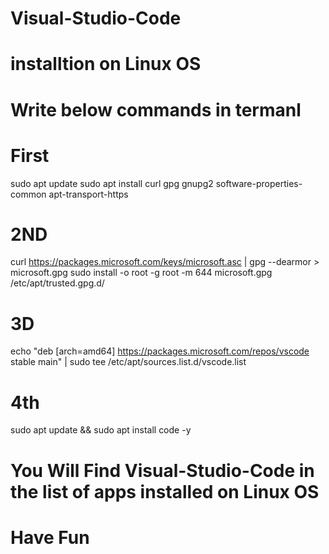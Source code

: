 # Visual-Studio-Code
# installtion on Linux OS
# Write below commands in termanl 
# First
sudo apt update
sudo apt install curl gpg gnupg2 software-properties-common apt-transport-https
# 2ND
curl https://packages.microsoft.com/keys/microsoft.asc | gpg --dearmor > microsoft.gpg
sudo install -o root -g root -m 644 microsoft.gpg /etc/apt/trusted.gpg.d/
# 3D 
echo "deb [arch=amd64] https://packages.microsoft.com/repos/vscode stable main" | sudo tee /etc/apt/sources.list.d/vscode.list
# 4th
sudo apt update && sudo apt install code -y

# You Will Find  Visual-Studio-Code in the list of apps installed on Linux OS

# Have Fun
